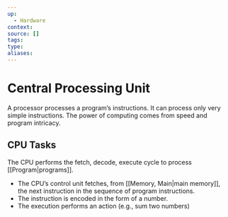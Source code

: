 ```yaml
---
up:
  - Hardware
context:
source: []
tags: 
type:
aliases:
---
```


# Central Processing Unit

A processor processes a program’s instructions. It can process only very simple instructions. The power of computing comes from speed and program intricacy.

## CPU Tasks

The CPU performs the fetch, decode, execute cycle to process [[Program|programs]].

- The CPU’s control unit fetches, from [[Memory, Main|main memory]], the next instruction in the sequence of program instructions.
- The instruction is encoded in the form of a number.
- The execution performs an action (e.g., sum two numbers)
